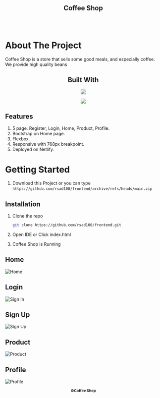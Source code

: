 <a id="readme-top"></a>

<div align="center">
  <h2>Coffee Shop </u></h2>
</div>

<br>
<br>

# About The Project

<p>Coffee Shop is a store that sells some good meals, and especially coffee. We provide high quality beans</p>

<h2 align="center">Built With </h2>

<p align="center">
  <a href="https://skillicons.dev">
    <img src="https://skillicons.dev/icons?i=html,css,bootstrap" />
  </a>
</p>

<p align="center">
  <a href="https://skillicons.dev">
    <img src="https://skillicons.dev/icons?i=figma&theme=light" />
  </a>
</p>

## Features

1. 5 page. Register, Login, Home, Product, Profile.
2. Bootstrap on Home page.
3. Flexbox.
4. Responsive with 768px breakpoint.
5. Deployed on Netlify.

<!-- GETTING STARTED -->

# Getting Started

1. Download this Project or you can type
   `https://github.com/rsad100/frontend/archive/refs/heads/main.zip`

<!--
## Prerequisites
-->

## Installation

1. Clone the repo

   ```sh
   git clone https://github.com/rsad100/frontend.git
   ```

2. Open IDE or Click index.html
3. Coffee Shop is Running

## Home

![Home](./assets/home.png)

## Login

![Sign In](./assets/login.png)

## Sign Up

![Sign Up](./assets/signup.png)

## Product

![Product](./assets/product.png)

## Profile

![Profile](./assets/profile.png)

<p align="center"><sub><b>&copy;Coffee Shop</b></sub> </p>
